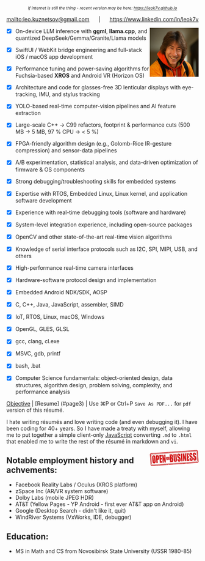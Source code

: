 <div align="center" style="font-size: 75%;font-style: italic;">If Internet is still the thing - recent version may be here: <a href="https://leok7v.github.io">https://leok7v.github.io</a></div>
<p style="display: flex; justify-content: space-between;">
<a id="mailto" href="mailto:leo.kuznetsov@gmail.com">mailto:leo.kuznetsov@gmail.com</a>&nbsp;|&nbsp;
<a id="linkedin" href="https://www.linkedin.com/in/leok7v">https://www.linkedin.com/in/leok7v</a>
</p>
<a href="mailto:leo.kuznetsov@gmail.com"><img align="right" width="128" height="128" src="leo.jpg"></a>

 - [x] On-device LLM inference with **ggml**, **llama.cpp**, and quantized DeepSeek/Gemma/Granite/Llama models
 - [x] SwiftUI / WebKit bridge engineering and full-stack iOS / macOS app development
 - [x] Performance tuning and power-saving algorithms for Fuchsia-based **XROS** and Android VR (Horizon OS)
 - [x] Architecture and code for glasses-free 3D lenticular displays with eye-tracking, IMU, and stylus tracking
 - [x] YOLO-based real-time computer-vision pipelines and AI feature extraction
 - [x] Large-scale C++ → C99 refactors, footprint & performance cuts (500 MB → 5 MB, 97 % CPU → < 5 %)
 - [x] FPGA-friendly algorithm design (e.g., Golomb-Rice IR-gesture compression) and sensor-data pipelines
 - [x] A/B experimentation, statistical analysis, and data-driven optimization of firmware & OS components  

 - [x] Strong debugging/troubleshooting skills for embedded systems
 - [x] Expertise with RTOS, Embedded Linux, Linux kernel, and application software development
 - [x] Experience with real-time debugging tools (software and hardware)
 - [x] System-level integration experience, including open-source packages
 - [x] OpenCV and other state-of-the-art real-time vision algorithms
 - [x] Knowledge of serial interface protocols such as I2C, SPI, MIPI, USB, and others
 - [x] High-performance real-time camera interfaces
 - [x] Hardware-software protocol design and implementation
 - [x] Embedded Android NDK/SDK, AOSP
 - [x] C, C++, Java, JavaScript, assembler, SIMD
 - [x] IoT, RTOS, Linux, macOS, Windows
 - [x] OpenGL, GLES, GLSL
 - [x] gcc, clang, cl.exe
 - [x] MSVC, gdb, printf
 - [x] bash, .bat
 - [x] Computer Science fundamentals: object-oriented design, data structures, algorithm design, problem solving, complexity, and performance analysis



[Objective](#page2) | [Resume] (#page3) | Use <a id="print">&#8984;P 
or <span class="keyboard-key nowrap">Ctrl</span>+P</a> `Save As PDF...` for `pdf` version of this résumé.

I hate writing résumés and love writing code (and even debugging it).
I have been coding for 40+ years.
So I have made a treaty with myself, allowing me to put together a simple 
client-only <a href="https://github.com/leok7v/leok7v.github.io/blob/master/ui.js" target="_blank">JavaScript</a> 
converting `.md` to `.html` that enabled me to write the rest of the résumé in 
markdown and `vi`.

<img align="right" width="128" height="43" src="open-for-business.png">

Notable employment history and achvements:
---
 * Facebook Reality Labs / Oculus (XROS platform)
 * zSpace Inc (AR/VR system software)
 * Dolby Labs (mobile JPEG HDR)
 * AT&T (Yellow Pages - YP Android - first ever AT&T app on Android)
 * Google (Desktop Search - didn't like it, quit)
 * WindRiver Systems (VxWorks, IDE, debugger)

Education:
---
 * MS in Math and CS from Novosibirsk State University (USSR 1980-85)
